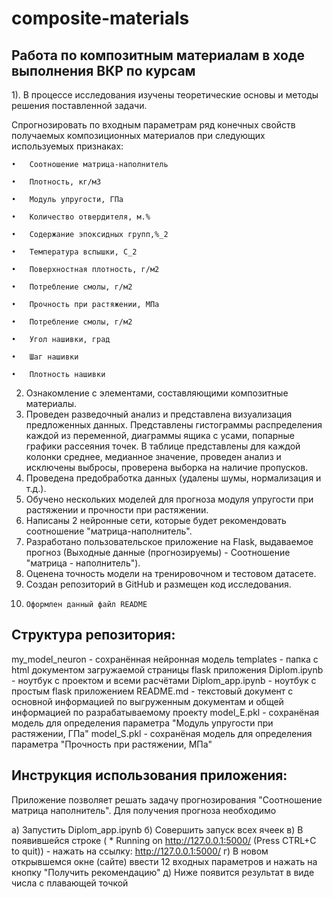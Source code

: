 # composite-materials
## Работа по композитным материалам в ходе выполнения ВКР по курсам

1).	В процессе исследования изучены теоретические основы и методы решения поставленной задачи.

Спрогнозировать по входным параметрам ряд конечных свойств получаемых композиционных материалов при следующих используемых признаках: 

    •	Соотношение матрица-наполнитель
    
    •	Плотность, кг/м3
    
    •	Модуль упругости, ГПа
    
    •	Количество отвердителя, м.%
    
    •	Содержание эпоксидных групп,%_2
    
    •	Температура вспышки, С_2
    
    •	Поверхностная плотность, г/м2
    
    •	Потребление смолы, г/м2
    
    •	Прочность при растяжении, МПа
    
    •	Потребление смолы, г/м2
    
    •	Угол нашивки, град
    
    •	Шаг нашивки
    
    •	Плотность нашивки
    
2)	Ознакомление с элементами, составляющими композитные материалы.	
3)	Проведен разведочный анализ и представлена визуализация предложенных данных. Представлены гистограммы распределения каждой из переменной, диаграммы ящика с усами, попарные графики рассеяния точек. В таблице представлены для каждой колонки среднее, медианное значение, проведен анализ и исключены выбросы, проверена выборка на наличие пропусков.	
4)	Проведена предобработка данных (удалены шумы, нормализация и т.д.).	
5)	Обучено нескольких моделей для прогноза модуля упругости при растяжении и прочности при растяжении.
6)	Написаны 2 нейронные сети, которые будет рекомендовать соотношение "матрица-наполнитель".
7)	Разработано пользовательское приложение на Flask, выдаваемое прогноз (Выходные данные (прогнозируемы) - Соотношение "матрица - наполнитель").
8)	Оценена точность модели на тренировочном и тестовом датасете.
9)	Создан репозиторий в GitHub и размещен код исследования.
10) 	Оформлен данный файл README

## Структура репозитория:

my_model_neuron - сохранённая нейронная модель
templates - папка с html документом загружаемой страницы flask приложения
Diplom.ipynb - ноутбук с проектом и всеми расчётами
Diplom_app.ipynb - ноутбук с простым flask приложением
README.md - текстовый документ с основной информацией по выгруженным документам и общей информацией по разрабатываемому проекту
model_E.pkl - сохранёная модель для определения параметра "Модуль упругости при растяжении, ГПа"
model_S.pkl - сохранёная модель для определения параметра "Прочность при растяжении, МПа"

## Инструкция использования приложения:

Приложение позволяет решать задачу прогнозирования "Соотношение матрица наполнитель". 
Для получения прогноза необходимо 

а) Запустить Diplom_app.ipynb
б) Совершить запуск всех ячеек
в) В появившейся строке ( * Running on http://127.0.0.1:5000/ (Press CTRL+C to quit)) - нажать на ссылку: http://127.0.0.1:5000/
г) В новом открывшемся окне (сайте) ввести 12 входных параметров и нажать на кнопку "Получить рекомендацию"
д) Ниже появится результат в виде числа с плавающей точкой
